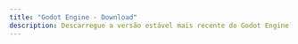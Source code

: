 ```yaml
---
title: "Godot Engine - Download"
description: Descarregue a versão estável mais recente do Godot Engine 3 para Linux, macOS, Windows ou Android
---
```

